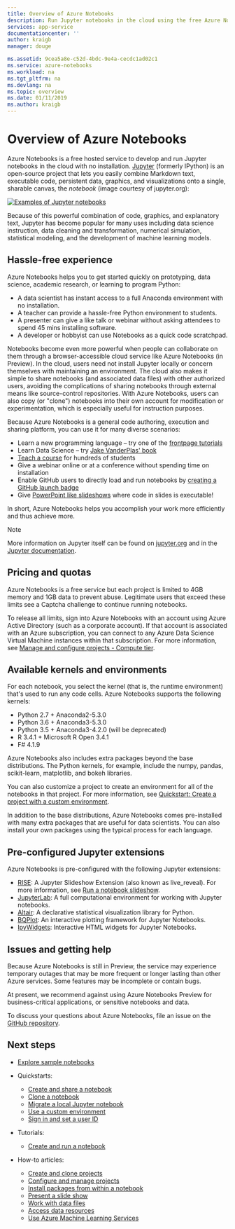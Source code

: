```yaml
---
title: Overview of Azure Notebooks
description: Run Jupyter notebooks in the cloud using the free Azure Notebooks service, where no setup or configuration is required.
services: app-service
documentationcenter: ''
author: kraigb
manager: douge

ms.assetid: 9cea5a8e-c52d-4bdc-9e4a-cecdc1ad02c1
ms.service: azure-notebooks
ms.workload: na
ms.tgt_pltfrm: na
ms.devlang: na
ms.topic: overview
ms.date: 01/11/2019
ms.author: kraigb
---
```


# Overview of Azure Notebooks

Azure Notebooks is a free hosted service to develop and run Jupyter notebooks in the cloud with no installation. [Jupyter](https://jupyter.org/) (formerly IPython) is an open-source project that lets you easily combine Markdown text, executable code, persistent data, graphics, and visualizations onto a single, sharable canvas, the *notebook* (image courtesy of jupyter.org):

[![Examples of Jupyter notebooks](https://jupyter.org/assets/jupyterpreview.png)](https://jupyter.org/assets/jupyterpreview.png#lightbox)

Because of this powerful combination of code, graphics, and explanatory text, Jupyter has become popular for many uses including data science instruction, data cleaning and transformation, numerical simulation, statistical modeling, and the development of machine learning models.

## Hassle-free experience

Azure Notebooks helps you to get started quickly on prototyping, data science, academic research, or learning to program Python:

- A data scientist has instant access to a full Anaconda environment with no installation.
- A teacher can provide a hassle-free Python environment to students.
- A presenter can give a like talk or webinar without asking attendees to spend 45 mins installing software.
- A developer or hobbyist can use Notebooks as a quick code scratchpad.

Notebooks become even more powerful when people can collaborate on them through a browser-accessible cloud service like Azure Notebooks (in Preview). In the cloud, users need not install Jupyter locally or concern themselves with maintaining an environment. The cloud also makes it simple to share notebooks (and associated data files) with other authorized users, avoiding the complications of sharing notebooks through external means like source-control repositories. With Azure Notebooks, users can also copy (or "clone") notebooks into their own account for modification or experimentation, which is especially useful for instruction purposes.

Because Azure Notebooks is a general code authoring, execution and sharing platform, you can use it for many diverse scenarios:

- Learn a new programming language – try one of the [frontpage tutorials](https://notebooks.azure.com/Microsoft/projects/samples/html/Introduction%20to%20Python.ipynb)
- Learn Data Science – try [Jake VanderPlas' book](https://notebooks.azure.com/jakevdp/projects/PythonDataScienceHandbook)
- [Teach a course](https://notebooks.azure.com/garth-wells/projects/CUED-IA-Computing-Michaelmas) for hundreds of students
- Give a webinar online or at a conference without spending time on installation 
- Enable GitHub users to directly load and run notebooks by [creating a GitHub launch badge](https://notebooks.azure.com/help/projects/sharing/create-a-github-badge)
- Give [PowerPoint like slideshows](https://notebooks.azure.com/help/jupyter-notebooks/slides) where code in slides is executable!

In short, Azure Notebooks helps you accomplish your work more efficiently and thus achieve more.

> [!Note]
> More information on Jupyter itself can be found on [jupyter.org](https://jupyter.org/) and in the [Jupyter documentation](https://jupyter-notebook.readthedocs.io/en/latest/).

## Pricing and quotas

Azure Notebooks is a free service but each project is limited to 4GB memory and 1GB data to prevent abuse. Legitimate users that exceed these limits see a Captcha challenge to continue running notebooks.

To release all limits, sign into Azure Notebooks with an account using Azure Active Directory (such as a corporate account). If that account is associated with an Azure subscription, you can connect to any Azure Data Science Virtual Machine instances within that subscription. For more information, see [Manage and configure projects - Compute tier](configure-manage-azure-notebooks-projects.md#compute-tier).

## Available kernels and environments

For each notebook, you select the kernel (that is, the runtime environment) that's used to run any code cells. Azure Notebooks supports the following kernels:

- Python 2.7 + Anaconda2-5.3.0
- Python 3.6 + Anaconda3-5.3.0
- Python 3.5 + Anaconda3-4.2.0 (will be deprecated)
- R 3.4.1 + Microsoft R Open 3.4.1
- F# 4.1.9

Azure Notebooks also includes extra packages beyond the base distributions. The Python kernels, for example, include the numpy, pandas, scikit-learn, matplotlib, and bokeh libraries.

You can also customize a project to create an environment for all of the notebooks in that project. For more information, see [Quickstart: Create a project with a custom environment](quickstart-create-jupyter-notebook-project-environment.md).

In addition to the base distributions, Azure Notebooks comes pre-installed with many extra packages that are useful for data scientists. You can also install your own packages using the typical process for each language.

## Pre-configured Jupyter extensions

Azure Notebooks is pre-configured with the following Jupyter extensions:

- [RISE](https://github.com/damianavila/RISE): A Jupyter Slideshow Extension (also known as live_reveal). For more information, see [Run a notebook slideshow](present-jupyter-notebooks-slideshow.md).
- [JupyterLab](https://github.com/jupyterlab/jupyterlab): A full computational environment for working with Jupyter notebooks.
- [Altair](https://github.com/ellisonbg/altair): A declarative statistical visualization library for Python.
- [BQPlot](https://github.com/bloomberg/bqplot): An interactive plotting framework for Jupyter Notebooks.
- [IpyWidgets](https://github.com/jupyter-widgets/ipywidgets): Interactive HTML widgets for Jupyter Notebooks.

## Issues and getting help

Because Azure Notebooks is still in Preview, the service may experience temporary outages that may be more frequent or longer lasting than other Azure services. Some features may be incomplete or contain bugs.

At present, we recommend against using Azure Notebooks Preview for business-critical applications, or sensitive notebooks and data.

To discuss your questions about Azure Notebooks, file an issue on the [GitHub repository](https://github.com/Microsoft/AzureNotebooks/issues).

## Next steps  

- [Explore sample notebooks](azure-notebooks-samples.md)

- Quickstarts:

  - [Create and share a notebook](quickstart-create-share-jupyter-notebook.md)
  - [Clone a notebook](quickstart-clone-jupyter-notebook.md)
  - [Migrate a local Jupyter notebook](quickstart-migrate-local-jupyter-notebook.md)
  - [Use a custom environment](quickstart-create-jupyter-notebook-project-environment.md)
  - [Sign in and set a user ID](quickstart-sign-in-azure-notebooks.md)

- Tutorials:

  - [Create and run a notebook](tutorial-create-run-jupyter-notebook.md  )

- How-to articles:
  
  - [Create and clone projects](create-clone-jupyter-notebooks.md)
  - [Configure and manage projects](configure-manage-azure-notebooks-projects.md)
  - [Install packages from within a notebook](install-packages-jupyter-notebook.md)
  - [Present a slide show](present-jupyter-notebooks-slideshow.md)
  - [Work with data files](work-with-project-data-files.md)
  - [Access data resources](access-data-resources-jupyter-notebooks.md)
  - [Use Azure Machine Learning Services](use-machine-learning-services-jupyter-notebooks.md)
